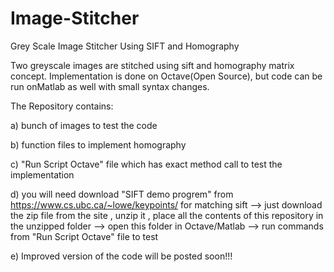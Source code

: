 # Image-Stitcher
Grey Scale Image Stitcher Using SIFT and Homography

Two greyscale images are stitched using sift and homography matrix concept. Implementation is done on Octave(Open Source), 
 but code can be run onMatlab as well with small syntax changes.

The Repository contains:

a) bunch of images to test the code

b) function files to implement homography

c) "Run Script Octave" file which has exact method call to test the implementation

d) you will need download "SIFT demo progrem" from https://www.cs.ubc.ca/~lowe/keypoints/ for matching sift --> just download the zip file 
from the site , unzip it , place all the contents of this repository in the unzipped folder --> open this folder in Octave/Matlab --> run
commands from "Run Script Octave" file to test 

e) Improved version of the code will be posted soon!!!

